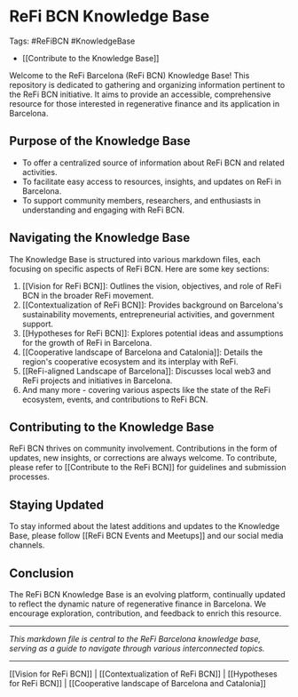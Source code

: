 # ReFi BCN Knowledge Base
Tags: #ReFiBCN #KnowledgeBase

- [[Contribute to the Knowledge Base]]

Welcome to the ReFi Barcelona (ReFi BCN) Knowledge Base! This repository is dedicated to gathering and organizing information pertinent to the ReFi BCN initiative. It aims to provide an accessible, comprehensive resource for those interested in regenerative finance and its application in Barcelona.

## Purpose of the Knowledge Base

- To offer a centralized source of information about ReFi BCN and related activities.
- To facilitate easy access to resources, insights, and updates on ReFi in Barcelona.
- To support community members, researchers, and enthusiasts in understanding and engaging with ReFi BCN.

## Navigating the Knowledge Base

The Knowledge Base is structured into various markdown files, each focusing on specific aspects of ReFi BCN. Here are some key sections:

1. [[Vision for ReFi BCN]]: Outlines the vision, objectives, and role of ReFi BCN in the broader ReFi movement.
2. [[Contextualization of ReFi BCN]]: Provides background on Barcelona's sustainability movements, entrepreneurial activities, and government support.
3. [[Hypotheses for ReFi BCN]]: Explores potential ideas and assumptions for the growth of ReFi in Barcelona.
4. [[Cooperative landscape of Barcelona and Catalonia]]: Details the region's cooperative ecosystem and its interplay with ReFi.
5. [[ReFi-aligned Landscape of Barcelona]]: Discusses local web3 and ReFi projects and initiatives in Barcelona.
6. And many more - covering various aspects like the state of the ReFi ecosystem, events, and contributions to ReFi BCN.

## Contributing to the Knowledge Base

ReFi BCN thrives on community involvement. Contributions in the form of updates, new insights, or corrections are always welcome. To contribute, please refer to [[Contribute to the ReFi BCN]] for guidelines and submission processes.

## Staying Updated

To stay informed about the latest additions and updates to the Knowledge Base, please follow [[ReFi BCN Events and Meetups]] and our social media channels.

## Conclusion

The ReFi BCN Knowledge Base is an evolving platform, continually updated to reflect the dynamic nature of regenerative finance in Barcelona. We encourage exploration, contribution, and feedback to enrich this resource.

---

*This markdown file is central to the ReFi Barcelona knowledge base, serving as a guide to navigate through various interconnected topics.*

---

[[Vision for ReFi BCN]] | [[Contextualization of ReFi BCN]] | [[Hypotheses for ReFi BCN]] | [[Cooperative landscape of Barcelona and Catalonia]]


